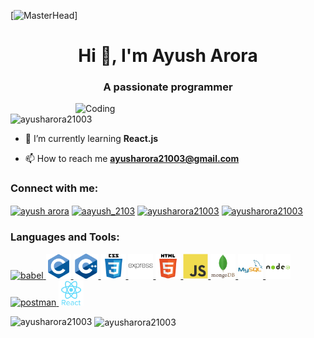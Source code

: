 [![MasterHead]("https://codecoffeeproject.com/assets/images/beverage-break-breakfast-414630.jpg")]
<h1 align="center">Hi 👋, I'm Ayush Arora</h1>
<h3 align="center">A passionate programmer</h3>
<img align="right" alt="Coding" width="400" src="https://codersera.com/blog/wp-content/uploads/2019/07/BLOG-23-L-3.jpg">

<p align="left"> <img src="https://komarev.com/ghpvc/?username=ayusharora21003&label=Profile%20views&color=0e75b6&style=flat" alt="ayusharora21003" /> </p>

- 🌱 I’m currently learning **React.js**

- 📫 How to reach me **ayusharora21003@gmail.com**

<h3 align="left">Connect with me:</h3>
<p align="left">
<a href="https://linkedin.com/in/ayush-arora-7b0705198" target="blank"><img align="center" src="https://raw.githubusercontent.com/rahuldkjain/github-profile-readme-generator/master/src/images/icons/Social/linked-in-alt.svg" alt="ayush arora" height="30" width="40" /></a>
<a href="https://www.codechef.com/users/aayush_2103" target="blank"><img align="center" src="https://cdn.jsdelivr.net/npm/simple-icons@3.1.0/icons/codechef.svg" alt="aayush_2103" height="30" width="40" /></a>
<a href="https://codeforces.com/profile/ayusharora21003" target="blank"><img align="center" src="https://raw.githubusercontent.com/rahuldkjain/github-profile-readme-generator/master/src/images/icons/Social/codeforces.svg" alt="ayusharora21003" height="30" width="40" /></a>
<a href="https://www.leetcode.com/ayusharora21003" target="blank"><img align="center" src="https://raw.githubusercontent.com/rahuldkjain/github-profile-readme-generator/master/src/images/icons/Social/leet-code.svg" alt="ayusharora21003" height="30" width="40" /></a>
</p>

<h3 align="left">Languages and Tools:</h3>
<p align="left"> <a href="https://babeljs.io/" target="_blank" rel="noreferrer"> <img src="https://www.vectorlogo.zone/logos/babeljs/babeljs-icon.svg" alt="babel" width="40" height="40"/> </a> <a href="https://www.cprogramming.com/" target="_blank" rel="noreferrer"> <img src="https://raw.githubusercontent.com/devicons/devicon/master/icons/c/c-original.svg" alt="c" width="40" height="40"/> </a> <a href="https://www.w3schools.com/cpp/" target="_blank" rel="noreferrer"> <img src="https://raw.githubusercontent.com/devicons/devicon/master/icons/cplusplus/cplusplus-original.svg" alt="cplusplus" width="40" height="40"/> </a> <a href="https://www.w3schools.com/css/" target="_blank" rel="noreferrer"> <img src="https://raw.githubusercontent.com/devicons/devicon/master/icons/css3/css3-original-wordmark.svg" alt="css3" width="40" height="40"/> </a> <a href="https://expressjs.com" target="_blank" rel="noreferrer"> <img src="https://raw.githubusercontent.com/devicons/devicon/master/icons/express/express-original-wordmark.svg" alt="express" width="40" height="40"/> </a> <a href="https://www.w3.org/html/" target="_blank" rel="noreferrer"> <img src="https://raw.githubusercontent.com/devicons/devicon/master/icons/html5/html5-original-wordmark.svg" alt="html5" width="40" height="40"/> </a> <a href="https://developer.mozilla.org/en-US/docs/Web/JavaScript" target="_blank" rel="noreferrer"> <img src="https://raw.githubusercontent.com/devicons/devicon/master/icons/javascript/javascript-original.svg" alt="javascript" width="40" height="40"/> </a> <a href="https://www.mongodb.com/" target="_blank" rel="noreferrer"> <img src="https://raw.githubusercontent.com/devicons/devicon/master/icons/mongodb/mongodb-original-wordmark.svg" alt="mongodb" width="40" height="40"/> </a> <a href="https://www.mysql.com/" target="_blank" rel="noreferrer"> <img src="https://raw.githubusercontent.com/devicons/devicon/master/icons/mysql/mysql-original-wordmark.svg" alt="mysql" width="40" height="40"/> </a> <a href="https://nodejs.org" target="_blank" rel="noreferrer"> <img src="https://raw.githubusercontent.com/devicons/devicon/master/icons/nodejs/nodejs-original-wordmark.svg" alt="nodejs" width="40" height="40"/> </a> <a href="https://postman.com" target="_blank" rel="noreferrer"> <img src="https://www.vectorlogo.zone/logos/getpostman/getpostman-icon.svg" alt="postman" width="40" height="40"/> </a> <a href="https://reactjs.org/" target="_blank" rel="noreferrer"> <img src="https://raw.githubusercontent.com/devicons/devicon/master/icons/react/react-original-wordmark.svg" alt="react" width="40" height="40"/> </a> </p>

<p><img align="left" src="https://github-readme-stats.vercel.app/api/top-langs?username=ayusharora21003&show_icons=true&locale=en&layout=compact" alt="ayusharora21003" /></p>

<p>&nbsp;<img align="center" src="https://github-readme-stats.vercel.app/api?username=ayusharora21003&show_icons=true&locale=en" alt="ayusharora21003" /></p>

